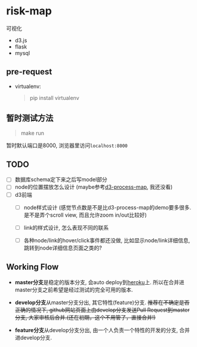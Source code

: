 risk-map
================
可视化
* d3.js
* flask
* mysql


pre-request
----------------
* virtualenv:

  >  pip install virtualenv

暂时测试方法
----------------

> make run

暂时默认端口是8000, 浏览器里访问```localhost:8000```


TODO
----------------

- [ ] 数据库schema定下来之后写model部分
- [ ] node的位置摆放怎么设计 (maybe参考[d3-process-map](https://github.com/nylen/d3-process-map), 我还没看)
- [ ] d3前端
  - [ ] node样式设计 (感觉节点数是不是比d3-process-map的demo要多很多. 是不是弄个scroll view, 而且允许zoom in/out比较好)
  - [ ] link的样式设计, 怎么表现不同的联系
  - [ ] 各种node/link的hover/click事件都还没做, 比如显示node/link详细信息, 跳转到node详细信息页面之类的?


Working Flow
----------------
* **master分支**是稳定的版本分支, 会auto deploy到[heroku](https://riskmap.herokuapp.com/)上. 所以在合并进master分支之前希望是经过测试的完全可用的版本.

* **develop分支**从master分支分出, 其它特性(feature)分支. ~~推荐在不确定是否正确的情况下, github网站页面上由develop分支发送Pull Request到master分支, 大家审核后合并.(还在初期，这个不用管了，直接合并!)~~

* **feature分支**从develop分支分出, 由一个人负责一个特性的开发的分支, 合并进develop分支.

